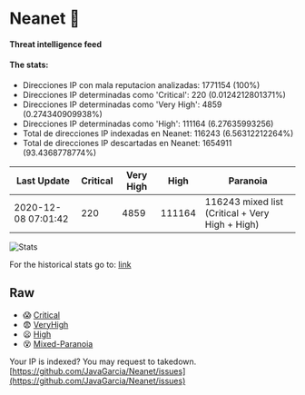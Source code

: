 # Neanet :hocho:
#### Threat intelligence feed
#### The stats:

- Direcciones IP con mala reputacion analizadas: 1771154 (100%)
- Direcciones IP determinadas como 'Critical':  220 (0.0124212801371%)
- Direcciones IP determinadas como 'Very High':  4859 (0.274340909938%)
- Direcciones IP determinadas como 'High':  111164 (6.27635993256)
- Total de direcciones IP indexadas en Neanet:  116243 (6.56312212264%)
- Total de direcciones IP descartadas en Neanet:  1654911 (93.4368778774%)

| Last Update | Critical | Very High | High | Paranoia |
| --- | --- | --- | --- | --- |
| 2020-12-08 07:01:42 | 220 | 4859 | 111164 | 116243 mixed list (Critical + Very High + High)|

![Stats](https://docs.google.com/spreadsheets/d/e/2PACX-1vSnaNMIXVabIpDJjufMlzH7poXnshF3mgd8Is1g9ytUEzVsP5my4Trn8f-xkoLLQ38xpL3HtmUexLo6/pubchart?oid=501124687&format=image)

For the historical stats go to: [link](/stats.csv)
## Raw
- :scream: [Critical](https://raw.githubusercontent.com/JavaGarcia/Neanet/master/blacklists/neanet_critical.txt)
- :fearful: [VeryHigh](https://raw.githubusercontent.com/JavaGarcia/Neanet/master/blacklists/neanet_veryHigh.txtt)
- :frowning: [High](https://raw.githubusercontent.com/JavaGarcia/Neanet/master/blacklists/neanet_high.txt)
- :dizzy_face: [Mixed-Paranoia](https://raw.githubusercontent.com/JavaGarcia/Neanet/master/blacklists/neanet_all.txt)


Your IP is indexed? You may request to takedown. [https://github.com/JavaGarcia/Neanet/issues](https://github.com/JavaGarcia/Neanet/issues)








































































































































































































































































































































































































































































































































































































































































































































































































































































































































































































































































































































































































































































































































































































































































































































































































































































































































































































































































































































































































































































































































































































































































































































































































































































































































































































































































































































